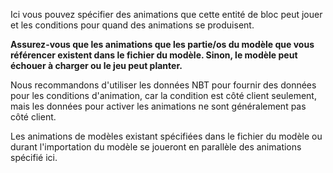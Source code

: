 Ici vous pouvez spécifier des animations que cette entité de bloc peut jouer et les conditions pour quand des animations se produisent.

**Assurez-vous que les animations que les partie/os du modèle que vous référencer existent dans le fichier du modèle. Sinon, le modèle peut échouer à charger ou le jeu peut planter.**

Nous recommandons d'utiliser les données NBT pour fournir des données pour les conditions d'animation, car la condition est côté client
seulement, mais les données pour activer les animations ne sont généralement pas côté client.

Les animations de modèles existant spécifiées dans le fichier du modèle ou durant l'importation du modèle se joueront en parallèle des animations spécifié ici.